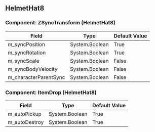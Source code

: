 ## HelmetHat8

### Component: ZSyncTransform (HelmetHat8)

|Field|Type|Default Value|
|-----|----|-------------|
|m_syncPosition|System.Boolean|True|
|m_syncRotation|System.Boolean|True|
|m_syncScale|System.Boolean|False|
|m_syncBodyVelocity|System.Boolean|False|
|m_characterParentSync|System.Boolean|False|

### Component: ItemDrop (HelmetHat8)

|Field|Type|Default Value|
|-----|----|-------------|
|m_autoPickup|System.Boolean|True|
|m_autoDestroy|System.Boolean|True|

